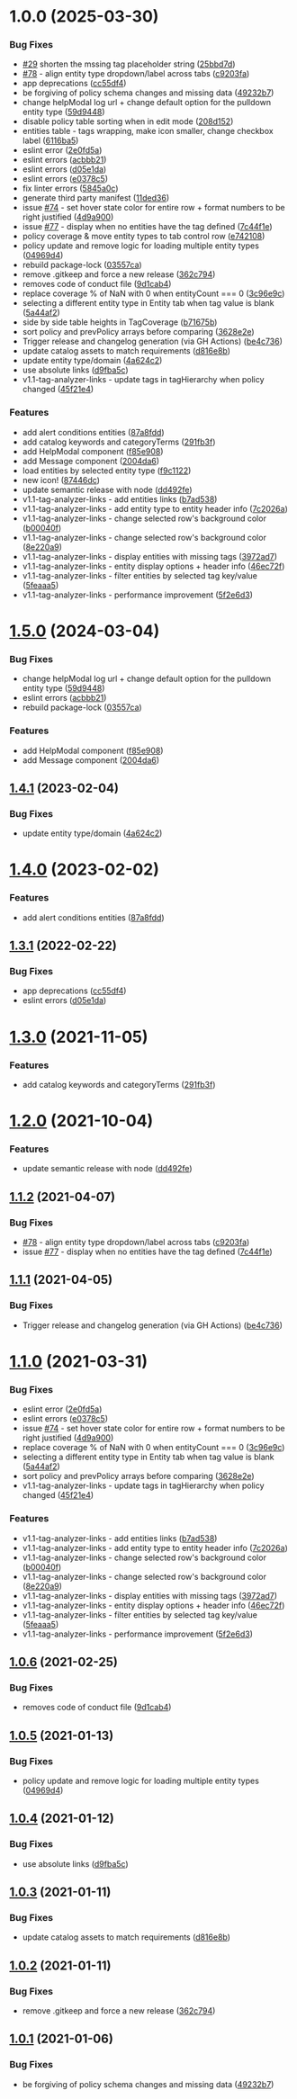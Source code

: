 # 1.0.0 (2025-03-30)


### Bug Fixes

* [#29](https://github.com/linz/landonline-nr-tag-improver/issues/29) shorten the mssing tag placeholder string ([25bbd7d](https://github.com/linz/landonline-nr-tag-improver/commit/25bbd7d82754125a61c152dcd0d88694ca898d43))
* [#78](https://github.com/linz/landonline-nr-tag-improver/issues/78) - align entity type dropdown/label across tabs ([c9203fa](https://github.com/linz/landonline-nr-tag-improver/commit/c9203fa0ebaaab316ae16880dd917e7db8ac7c1a))
* app deprecations ([cc55df4](https://github.com/linz/landonline-nr-tag-improver/commit/cc55df4cbca46bb6c7aa74d2a226961f46e29357))
* be forgiving of policy schema changes and missing data ([49232b7](https://github.com/linz/landonline-nr-tag-improver/commit/49232b7685502ccbd39cdd7ecd04d761460ca44d))
* change helpModal log url + change default option for the pulldown entity type ([59d9448](https://github.com/linz/landonline-nr-tag-improver/commit/59d94485cd2dd1678fe16891bd5dd33c7423ee4c))
* disable policy table sorting when in edit mode ([208d152](https://github.com/linz/landonline-nr-tag-improver/commit/208d152a2838f2ed0e93e8c8662d65e853009247))
* entities table - tags wrapping, make icon smaller, change checkbox label ([6116ba5](https://github.com/linz/landonline-nr-tag-improver/commit/6116ba59cf2cb36ad7de099965c346379e893a50))
* eslint error ([2e0fd5a](https://github.com/linz/landonline-nr-tag-improver/commit/2e0fd5ad8ccafa938e6263782375b0d60cebc045))
* eslint errors ([acbbb21](https://github.com/linz/landonline-nr-tag-improver/commit/acbbb21e66263123a89d9de42462e4910c6a6f8b))
* eslint errors ([d05e1da](https://github.com/linz/landonline-nr-tag-improver/commit/d05e1dae57ae3bcf253685fd8142233f09a86f3e))
* eslint errors ([e0378c5](https://github.com/linz/landonline-nr-tag-improver/commit/e0378c5847bc31d75ed058a5931cb77b3a122e02))
* fix linter errors ([5845a0c](https://github.com/linz/landonline-nr-tag-improver/commit/5845a0c80704b9dbba479d5214a0ee19f75ea068))
* generate third party manifest ([11ded36](https://github.com/linz/landonline-nr-tag-improver/commit/11ded36afa2dcc1f571c2edeeefbe9b681f7dca7))
* issue [#74](https://github.com/linz/landonline-nr-tag-improver/issues/74) - set hover state color for entire row + format numbers to be right justified ([4d9a900](https://github.com/linz/landonline-nr-tag-improver/commit/4d9a900b257cb70efad12c26ba4d3cfdbae4a24e))
* issue [#77](https://github.com/linz/landonline-nr-tag-improver/issues/77) - display <tag not defined> when no entities have the tag defined ([7c44f1e](https://github.com/linz/landonline-nr-tag-improver/commit/7c44f1ec06c52d842321964e9d3a864fed486440))
* policy coverage & move entity types to tab control row ([e742108](https://github.com/linz/landonline-nr-tag-improver/commit/e742108a83a1eeae8a0d073a6eec90dd89ccf860))
* policy update and remove logic for loading multiple entity types ([04969d4](https://github.com/linz/landonline-nr-tag-improver/commit/04969d4c8988a0d8034d2ed533b3eccc555ed110))
* rebuild package-lock ([03557ca](https://github.com/linz/landonline-nr-tag-improver/commit/03557caf635777bd95d85de589b1964d9c7a5f93))
* remove .gitkeep and force a new release ([362c794](https://github.com/linz/landonline-nr-tag-improver/commit/362c794a5c76edb3c45d8fefc2d838372c2b65fa))
* removes code of conduct file ([9d1cab4](https://github.com/linz/landonline-nr-tag-improver/commit/9d1cab43796761ad58a70c49104a7883404e4d79))
* replace coverage % of NaN with 0 when entityCount === 0 ([3c96e9c](https://github.com/linz/landonline-nr-tag-improver/commit/3c96e9c76aeec286c4d192cba92cfd94d600fd12))
* selecting a different entity type in Entity tab when tag value is blank ([5a44af2](https://github.com/linz/landonline-nr-tag-improver/commit/5a44af21a164b025002eea94707bd63595cd2d5b))
* side by side table heights in TagCoverage ([b71675b](https://github.com/linz/landonline-nr-tag-improver/commit/b71675b6c49598baa9c05ef2683dd7f6f7d1a1a8))
* sort policy and prevPolicy arrays before comparing ([3628e2e](https://github.com/linz/landonline-nr-tag-improver/commit/3628e2e091fdb0b7fef46e0bdfe70af55313ae8c))
* Trigger release and changelog generation (via GH Actions) ([be4c736](https://github.com/linz/landonline-nr-tag-improver/commit/be4c73668c88863b97c3462499440fcd60e121c8))
* update catalog assets to match requirements ([d816e8b](https://github.com/linz/landonline-nr-tag-improver/commit/d816e8bd9067a9444be63e50de47ad0ddf5b7c6d))
* update entity type/domain ([4a624c2](https://github.com/linz/landonline-nr-tag-improver/commit/4a624c287f9f541c76c547914d9e55e6550f6028))
* use absolute links ([d9fba5c](https://github.com/linz/landonline-nr-tag-improver/commit/d9fba5c101c4a20cf75934f142f0074ddaf17788))
* v1.1-tag-analyzer-links - update tags in tagHierarchy when policy changed ([45f21e4](https://github.com/linz/landonline-nr-tag-improver/commit/45f21e47588de10f9cb4d3f7ba6a2e9ba7ad9544))


### Features

* add alert conditions entities ([87a8fdd](https://github.com/linz/landonline-nr-tag-improver/commit/87a8fdd6b63e24d9ee17007d40d5037cfc9582c4))
* add catalog keywords and categoryTerms ([291fb3f](https://github.com/linz/landonline-nr-tag-improver/commit/291fb3f4dcdb4133a470c35c14a859b4adf7e174))
* add HelpModal component ([f85e908](https://github.com/linz/landonline-nr-tag-improver/commit/f85e90803ab86ddf51209c5b02ed16376e3025c0))
* add Message component ([2004da6](https://github.com/linz/landonline-nr-tag-improver/commit/2004da63fb13fbf3de9b6ccd0a613fa683acdb13))
* load entities by selected entity type ([f9c1122](https://github.com/linz/landonline-nr-tag-improver/commit/f9c112203d806c3d3d42c40d6278d5c5f92d86ab))
* new icon! ([87446dc](https://github.com/linz/landonline-nr-tag-improver/commit/87446dcc1b7673ef7e4eb85570039116b908ebef))
* update semantic release with node ([dd492fe](https://github.com/linz/landonline-nr-tag-improver/commit/dd492fedd3a19e951404f3d6eb403a9dac610b7c))
* v1.1-tag-analyzer-links - add entities links ([b7ad538](https://github.com/linz/landonline-nr-tag-improver/commit/b7ad5388ceb15b79217dcae8b34c72cf83bb5c8f))
* v1.1-tag-analyzer-links - add entity type to entity header info ([7c2026a](https://github.com/linz/landonline-nr-tag-improver/commit/7c2026aa0670b007f9b0ec3e1a6180c6ba86be4d))
* v1.1-tag-analyzer-links - change selected row's background color ([b00040f](https://github.com/linz/landonline-nr-tag-improver/commit/b00040f6e1a1f017bc8ad58353ee8f0c1e0d049f))
* v1.1-tag-analyzer-links - change selected row's background color ([8e220a9](https://github.com/linz/landonline-nr-tag-improver/commit/8e220a9c16bb811cc50b3fed1274414b9585fc44))
* v1.1-tag-analyzer-links - display entities with missing tags ([3972ad7](https://github.com/linz/landonline-nr-tag-improver/commit/3972ad7e6de565796f5e9b4983a6dc8a386f1891))
* v1.1-tag-analyzer-links - entity display options + header info ([46ec72f](https://github.com/linz/landonline-nr-tag-improver/commit/46ec72fdaa9d756caf6f19f9684154d7b65e4554))
* v1.1-tag-analyzer-links - filter entities by selected tag key/value ([5feaaa5](https://github.com/linz/landonline-nr-tag-improver/commit/5feaaa5b9357b6988a9aaa5c9ccb66f058dcdadf))
* v1.1-tag-analyzer-links - performance improvement ([5f2e6d3](https://github.com/linz/landonline-nr-tag-improver/commit/5f2e6d3e4bd58c98792f35df281135063990239c))

# [1.5.0](https://github.com/newrelic/nr1-tag-improver/compare/v1.4.1...v1.5.0) (2024-03-04)


### Bug Fixes

* change helpModal log url + change default option for the pulldown entity type ([59d9448](https://github.com/newrelic/nr1-tag-improver/commit/59d94485cd2dd1678fe16891bd5dd33c7423ee4c))
* eslint errors ([acbbb21](https://github.com/newrelic/nr1-tag-improver/commit/acbbb21e66263123a89d9de42462e4910c6a6f8b))
* rebuild package-lock ([03557ca](https://github.com/newrelic/nr1-tag-improver/commit/03557caf635777bd95d85de589b1964d9c7a5f93))


### Features

* add HelpModal component ([f85e908](https://github.com/newrelic/nr1-tag-improver/commit/f85e90803ab86ddf51209c5b02ed16376e3025c0))
* add Message component ([2004da6](https://github.com/newrelic/nr1-tag-improver/commit/2004da63fb13fbf3de9b6ccd0a613fa683acdb13))

## [1.4.1](https://github.com/newrelic/nr1-tag-improver/compare/v1.4.0...v1.4.1) (2023-02-04)


### Bug Fixes

* update entity type/domain ([4a624c2](https://github.com/newrelic/nr1-tag-improver/commit/4a624c287f9f541c76c547914d9e55e6550f6028))

# [1.4.0](https://github.com/newrelic/nr1-tag-improver/compare/v1.3.1...v1.4.0) (2023-02-02)


### Features

* add alert conditions entities ([87a8fdd](https://github.com/newrelic/nr1-tag-improver/commit/87a8fdd6b63e24d9ee17007d40d5037cfc9582c4))

## [1.3.1](https://github.com/newrelic/nr1-tag-improver/compare/v1.3.0...v1.3.1) (2022-02-22)


### Bug Fixes

* app deprecations ([cc55df4](https://github.com/newrelic/nr1-tag-improver/commit/cc55df4cbca46bb6c7aa74d2a226961f46e29357))
* eslint errors ([d05e1da](https://github.com/newrelic/nr1-tag-improver/commit/d05e1dae57ae3bcf253685fd8142233f09a86f3e))

# [1.3.0](https://github.com/newrelic/nr1-tag-improver/compare/v1.2.0...v1.3.0) (2021-11-05)


### Features

* add catalog keywords and categoryTerms ([291fb3f](https://github.com/newrelic/nr1-tag-improver/commit/291fb3f4dcdb4133a470c35c14a859b4adf7e174))

# [1.2.0](https://github.com/newrelic/nr1-tag-improver/compare/v1.1.2...v1.2.0) (2021-10-04)


### Features

* update semantic release with node ([dd492fe](https://github.com/newrelic/nr1-tag-improver/commit/dd492fedd3a19e951404f3d6eb403a9dac610b7c))

## [1.1.2](https://github.com/newrelic/nr1-tag-improver/compare/v1.1.1...v1.1.2) (2021-04-07)


### Bug Fixes

* [#78](https://github.com/newrelic/nr1-tag-improver/issues/78) - align entity type dropdown/label across tabs ([c9203fa](https://github.com/newrelic/nr1-tag-improver/commit/c9203fa0ebaaab316ae16880dd917e7db8ac7c1a))
* issue [#77](https://github.com/newrelic/nr1-tag-improver/issues/77) - display <tag not defined> when no entities have the tag defined ([7c44f1e](https://github.com/newrelic/nr1-tag-improver/commit/7c44f1ec06c52d842321964e9d3a864fed486440))

## [1.1.1](https://github.com/newrelic/nr1-tag-improver/compare/v1.1.0...v1.1.1) (2021-04-05)


### Bug Fixes

* Trigger release and changelog generation (via GH Actions) ([be4c736](https://github.com/newrelic/nr1-tag-improver/commit/be4c73668c88863b97c3462499440fcd60e121c8))

# [1.1.0](https://github.com/newrelic/nr1-tag-improver/compare/v1.0.6...v1.1.0) (2021-03-31)


### Bug Fixes

* eslint error ([2e0fd5a](https://github.com/newrelic/nr1-tag-improver/commit/2e0fd5ad8ccafa938e6263782375b0d60cebc045))
* eslint errors ([e0378c5](https://github.com/newrelic/nr1-tag-improver/commit/e0378c5847bc31d75ed058a5931cb77b3a122e02))
* issue [#74](https://github.com/newrelic/nr1-tag-improver/issues/74) - set hover state color for entire row + format numbers to be right justified ([4d9a900](https://github.com/newrelic/nr1-tag-improver/commit/4d9a900b257cb70efad12c26ba4d3cfdbae4a24e))
* replace coverage % of NaN with 0 when entityCount === 0 ([3c96e9c](https://github.com/newrelic/nr1-tag-improver/commit/3c96e9c76aeec286c4d192cba92cfd94d600fd12))
* selecting a different entity type in Entity tab when tag value is blank ([5a44af2](https://github.com/newrelic/nr1-tag-improver/commit/5a44af21a164b025002eea94707bd63595cd2d5b))
* sort policy and prevPolicy arrays before comparing ([3628e2e](https://github.com/newrelic/nr1-tag-improver/commit/3628e2e091fdb0b7fef46e0bdfe70af55313ae8c))
* v1.1-tag-analyzer-links - update tags in tagHierarchy when policy changed ([45f21e4](https://github.com/newrelic/nr1-tag-improver/commit/45f21e47588de10f9cb4d3f7ba6a2e9ba7ad9544))


### Features

* v1.1-tag-analyzer-links - add entities links ([b7ad538](https://github.com/newrelic/nr1-tag-improver/commit/b7ad5388ceb15b79217dcae8b34c72cf83bb5c8f))
* v1.1-tag-analyzer-links - add entity type to entity header info ([7c2026a](https://github.com/newrelic/nr1-tag-improver/commit/7c2026aa0670b007f9b0ec3e1a6180c6ba86be4d))
* v1.1-tag-analyzer-links - change selected row's background color ([b00040f](https://github.com/newrelic/nr1-tag-improver/commit/b00040f6e1a1f017bc8ad58353ee8f0c1e0d049f))
* v1.1-tag-analyzer-links - change selected row's background color ([8e220a9](https://github.com/newrelic/nr1-tag-improver/commit/8e220a9c16bb811cc50b3fed1274414b9585fc44))
* v1.1-tag-analyzer-links - display entities with missing tags ([3972ad7](https://github.com/newrelic/nr1-tag-improver/commit/3972ad7e6de565796f5e9b4983a6dc8a386f1891))
* v1.1-tag-analyzer-links - entity display options + header info ([46ec72f](https://github.com/newrelic/nr1-tag-improver/commit/46ec72fdaa9d756caf6f19f9684154d7b65e4554))
* v1.1-tag-analyzer-links - filter entities by selected tag key/value ([5feaaa5](https://github.com/newrelic/nr1-tag-improver/commit/5feaaa5b9357b6988a9aaa5c9ccb66f058dcdadf))
* v1.1-tag-analyzer-links - performance improvement ([5f2e6d3](https://github.com/newrelic/nr1-tag-improver/commit/5f2e6d3e4bd58c98792f35df281135063990239c))

## [1.0.6](https://github.com/newrelic/nr1-tag-improver/compare/v1.0.5...v1.0.6) (2021-02-25)


### Bug Fixes

* removes code of conduct file ([9d1cab4](https://github.com/newrelic/nr1-tag-improver/commit/9d1cab43796761ad58a70c49104a7883404e4d79))

## [1.0.5](https://github.com/newrelic/nr1-tag-improver/compare/v1.0.4...v1.0.5) (2021-01-13)


### Bug Fixes

* policy update and remove logic for loading multiple entity types ([04969d4](https://github.com/newrelic/nr1-tag-improver/commit/04969d4c8988a0d8034d2ed533b3eccc555ed110))

## [1.0.4](https://github.com/newrelic/nr1-tag-improver/compare/v1.0.3...v1.0.4) (2021-01-12)


### Bug Fixes

* use absolute links ([d9fba5c](https://github.com/newrelic/nr1-tag-improver/commit/d9fba5c101c4a20cf75934f142f0074ddaf17788))

## [1.0.3](https://github.com/newrelic/nr1-tag-improver/compare/v1.0.2...v1.0.3) (2021-01-11)


### Bug Fixes

* update catalog assets to match requirements ([d816e8b](https://github.com/newrelic/nr1-tag-improver/commit/d816e8bd9067a9444be63e50de47ad0ddf5b7c6d))

## [1.0.2](https://github.com/newrelic/nr1-tag-improver/compare/v1.0.1...v1.0.2) (2021-01-11)


### Bug Fixes

* remove .gitkeep and force a new release ([362c794](https://github.com/newrelic/nr1-tag-improver/commit/362c794a5c76edb3c45d8fefc2d838372c2b65fa))

## [1.0.1](https://github.com/newrelic/nr1-tag-improver/compare/v1.0.0...v1.0.1) (2021-01-06)


### Bug Fixes

* be forgiving of policy schema changes and missing data ([49232b7](https://github.com/newrelic/nr1-tag-improver/commit/49232b7685502ccbd39cdd7ecd04d761460ca44d))
